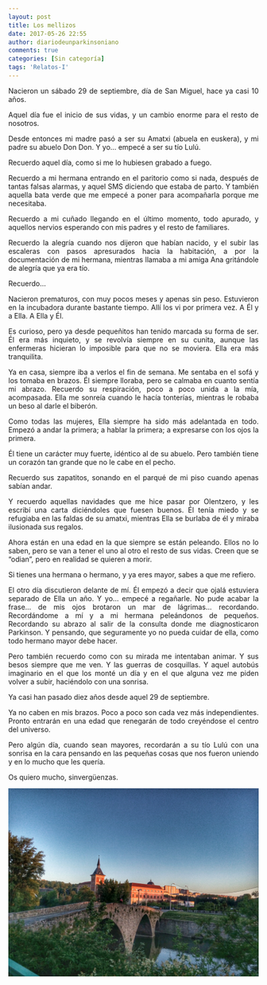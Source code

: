 ```yaml
---
layout: post
title: Los mellizos
date: 2017-05-26 22:55
author: diariodeunparkinsoniano
comments: true
categories: [Sin categoría]
tags: 'Relatos-I'
---
```

<p style="text-align:justify;">Nacieron un sábado 29 de septiembre, día de San Miguel, hace ya casi 10 años.</p>
<p style="text-align:justify;">Aquel día fue el inicio de sus vidas, y un cambio enorme para el resto de nosotros.</p>
<p style="text-align:justify;">Desde entonces mi madre pasó a ser su Amatxi (abuela en euskera), y mi padre su abuelo Don Don. Y yo… empecé a ser su tío Lulú.</p>
<p style="text-align:justify;">Recuerdo aquel día, como si me lo hubiesen grabado a fuego.</p>
<p style="text-align:justify;">Recuerdo a mi hermana entrando en el paritorio como si nada, después de tantas falsas alarmas, y aquel SMS diciendo que estaba de parto. Y también aquella bata verde que me empecé a poner para acompañarla porque me necesitaba.</p>
<p style="text-align:justify;">Recuerdo a mi cuñado llegando en el último momento, todo apurado, y aquellos nervios esperando con mis padres y el resto de familiares.</p>
<p style="text-align:justify;">Recuerdo la alegría cuando nos dijeron que habían nacido, y el subir las escaleras con pasos apresurados hacia la habitación, a por la documentación de mi hermana, mientras llamaba a mi amiga Ana gritándole de alegría que ya era tío.</p>
<p style="text-align:justify;">Recuerdo…</p>
<p style="text-align:justify;">Nacieron prematuros, con muy pocos meses y apenas sin peso. Estuvieron en la incubadora durante bastante tiempo. Allí los vi por primera vez. A Él y a Ella. A Ella y Él.</p>
<p style="text-align:justify;">Es curioso, pero ya desde pequeñitos han tenido marcada su forma de ser. Él era más inquieto, y se revolvía siempre en su cunita, aunque las enfermeras hicieran lo imposible para que no se moviera. Ella era más tranquilita.</p>
<p style="text-align:justify;">Ya en casa, siempre iba a verlos el fin de semana. Me sentaba en el sofá y los tomaba en brazos. Él siempre lloraba, pero se calmaba en cuanto sentía mi abrazo. Recuerdo su respiración, poco a poco unida a la mía, acompasada. Ella me sonreía cuando le hacía tonterías, mientras le robaba un beso al darle el biberón.</p>
<p style="text-align:justify;">Como todas las mujeres, Ella siempre ha sido más adelantada en todo. Empezó a andar la primera; a hablar la primera; a expresarse con los ojos la primera.</p>
<p style="text-align:justify;">Él tiene un carácter muy fuerte, idéntico al de su abuelo. Pero también tiene un corazón tan grande que no le cabe en el pecho.</p>
<p style="text-align:justify;">Recuerdo sus zapatitos, sonando en el parqué de mi piso cuando apenas sabían andar.</p>
<p style="text-align:justify;">Y recuerdo aquellas navidades que me hice pasar por Olentzero, y les escribí una carta diciéndoles que fuesen buenos. Él tenía miedo y se refugiaba en las faldas de su amatxi, mientras Ella se burlaba de él y miraba ilusionada sus regalos.</p>
<p style="text-align:justify;">Ahora están en una edad en la que siempre se están peleando. Ellos no lo saben, pero se van a tener el uno al otro el resto de sus vidas. Creen que se “odian”, pero en realidad se quieren a morir.</p>
<p style="text-align:justify;">Si tienes una hermana o hermano, y ya eres mayor, sabes a que me refiero.</p>
<p style="text-align:justify;">El otro día discutieron delante de mí. Él empezó a decir que ojalá estuviera separado de Ella un año. Y yo… empecé a regañarle. No pude acabar la frase… de mis ojos brotaron un mar de lágrimas… recordando. Recordándome a mí y a mi hermana peleándonos de pequeños. Recordando su abrazo al salir de la consulta donde me diagnosticaron Parkinson. Y pensando, que seguramente yo no pueda cuidar de ella, como todo hermano mayor debe hacer.</p>
<p style="text-align:justify;">Pero también recuerdo como con su mirada me intentaban animar. Y sus besos siempre que me ven. Y las guerras de cosquillas. Y aquel autobús imaginario en el que los monté un día y en el que alguna vez me piden volver a subir, haciéndolo con una sonrisa.</p>
<p style="text-align:justify;">Ya casi han pasado diez años desde aquel 29 de septiembre.</p>
<p style="text-align:justify;">Ya no caben en mis brazos. Poco a poco son cada vez más independientes. Pronto entrarán en una edad que renegarán de todo creyéndose el centro del universo.</p>
<p style="text-align:justify;">Pero algún día, cuando sean mayores, recordarán a su tío Lulú con una sonrisa en la cara pensando en las pequeñas cosas que nos fueron uniendo y en lo mucho que les quería.</p>
<p style="text-align:justify;">Os quiero mucho, sinvergüenzas.</p>
<img class="img-fluid"  src="/assets/images/2017/05/img_20170524_211151-011082.jpeg" alt="IMG_20170524_211151-01[1082].jpeg" />
